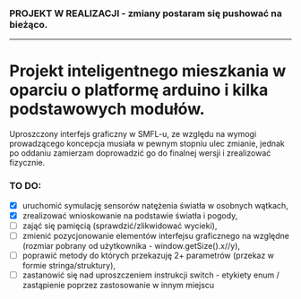 ### PROJEKT W REALIZACJI - zmiany postaram się pushować na bieżąco.
----------------------
# Projekt inteligentnego mieszkania w oparciu o platformę arduino i kilka podstawowych modułów.

Uproszczony interfejs graficzny w SMFL-u, ze względu na wymogi prowadzącego koncepcja musiała w pewnym stopniu ulec zmianie, jednak po oddaniu zamierzam doprowadzić go do finalnej wersji i zrealizować fizycznie.


### TO DO:
- [x] uruchomić symulację sensorów natężenia światła w osobnych wątkach,
- [x] zrealizować wnioskowanie na podstawie światła i pogody,
- [ ] zająć się pamięcią (sprawdzić/zlikwidować wycieki),
- [ ] zmienić pozycjonowanie elementów interfejsu graficznego na względne (rozmiar pobrany od użytkownika - window.getSize().x//y),
- [ ] poprawić metody do których przekazuję 2+ parametrów (przekaz w formie stringa/struktury),
- [ ] zastanowić się nad uproszczeniem instrukcji switch - etykiety enum / zastąpienie poprzez zastosowanie w innym miejscu
